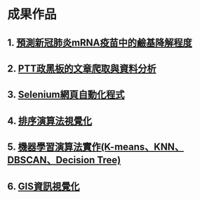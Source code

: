 # 成果作品

## 1. [**預測新冠肺炎mRNA疫苗中的鹼基降解程度**](/1.%20預測新冠肺炎mRNA疫苗中的鹼基降解程度)

## 2. [**PTT政黑板的文章爬取與資料分析**](/2.%20PTT政黑板的文章爬取與資料分析)

## 3. [**Selenium網頁自動化程式**](/3.%20Selenium網頁自動化程式)

## 4. [**排序演算法視覺化**](/4.%20排序演算法視覺化)

## 5. [**機器學習演算法實作(K-means、KNN、DBSCAN、Decision Tree)**](/5.%20機器學習演算法實作)

## 6. [**GIS資訊視覺化**](/6.%20GIS資訊視覺化)
